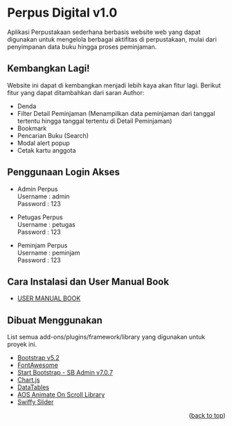 
<a name="readme-top"></a>


# Perpus Digital v1.0

Aplikasi Perpustakaan sederhana
berbasis website web yang dapat digunakan untuk mengelola berbagai aktifitas di perpustakaan, mulai dari penyimpanan data buku hingga proses peminjaman.

                          
## Kembangkan Lagi!
Website ini dapat di kembangkan menjadi lebih kaya akan fitur lagi. Berikut fitur yang dapat ditambahkan dari saran Author:         
* Denda
* Filter Detail Peminjaman (Menampilkan data peminjaman dari tanggal tertentu hingga tanggal tertentu di Detail Peminjaman)
* Bookmark
* Pencarian Buku (Search)
* Modal alert popup
* Cetak kartu anggota

                             
## Penggunaan Login Akses
            
* Admin Perpus              
  Username : admin                
  Password : 123         
     
* Petugas Perpus                   
  Username : petugas           
  Password : 123               
         
* Peminjam Perpus                          
  Username : peminjam                            
  Password : 123                             
             
                
## Cara Instalasi dan User Manual Book

* [USER MANUAL BOOK](https://github.com/ObiKusakabe/PerpusDigital/blob/main/USER%20MANUAL%20BOOK.pdf)

## Dibuat Menggunakan

List semua add-ons/plugins/framework/library yang digunakan untuk proyek ini.
          
* [Bootstrap v5.2](https://getbootstrap.com/docs/5.2/getting-started/introduction/)
* [FontAwesome](https://fontawesome.com/icons)
* [Start Bootstrap - SB Admin v7.0.7](https://startbootstrap.com/template/sb-admin)
* [Chart.js](https://www.chartjs.org/docs/latest/samples/animations/drop.html)
* [DataTables](https://datatables.net/)
* [AOS Animate On Scroll Library](https://michalsnik.github.io/aos/)
* [Swiffy Slider](https://swiffyslider.com/)

                 
<p align="right">(<a href="#readme-top">back to top</a>)</p>


